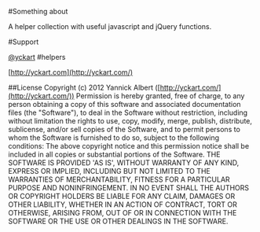 #Something about

A helper collection with useful javascript and jQuery functions.


#Support

[@yckart](http://twitter.com/yckart/) #helpers

[http://yckart.com](http://yckart.com/)

##License
Copyright (c) 2012 Yannick Albert ([http://yckart.com/](http://yckart.com/))
Permission is hereby granted, free of charge, to any person obtaining a copy of this software and associated documentation files (the "Software"), to deal in the Software without restriction, including without limitation the rights to use, copy, modify, merge, publish, distribute, sublicense, and/or sell copies of the Software, and to permit persons to whom the Software is furnished to do so, subject to the following conditions:
The above copyright notice and this permission notice shall be included in all copies or substantial portions of the Software.
THE SOFTWARE IS PROVIDED 'AS IS', WITHOUT WARRANTY OF ANY KIND, EXPRESS OR IMPLIED, INCLUDING BUT NOT LIMITED TO THE WARRANTIES OF MERCHANTABILITY, FITNESS FOR A PARTICULAR PURPOSE AND NONINFRINGEMENT. IN NO EVENT SHALL THE AUTHORS OR COPYRIGHT HOLDERS BE LIABLE FOR ANY CLAIM, DAMAGES OR OTHER LIABILITY, WHETHER IN AN ACTION OF CONTRACT, TORT OR OTHERWISE, ARISING FROM, OUT OF OR IN CONNECTION WITH THE SOFTWARE OR THE USE OR OTHER DEALINGS IN THE SOFTWARE.